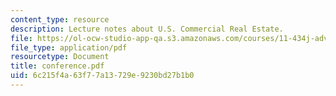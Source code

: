 ```yaml
---
content_type: resource
description: Lecture notes about U.S. Commercial Real Estate.
file: https://ol-ocw-studio-app-qa.s3.amazonaws.com/courses/11-434j-advanced-topics-in-real-estate-finance-spring-2007/6c215f4a63f77a13729e9230bd27b1b0_conference.pdf
file_type: application/pdf
resourcetype: Document
title: conference.pdf
uid: 6c215f4a-63f7-7a13-729e-9230bd27b1b0
---
```

